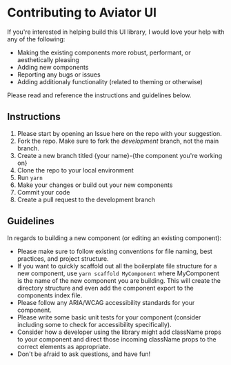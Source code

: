 # Contributing to Aviator UI

If you're interested in helping build this UI library, I would love your help with any of the following:

- Making the existing components more robust, performant, or aesthetically pleasing
- Adding new components
- Reporting any bugs or issues
- Adding additionaly functionality (related to theming or otherwise)

Please read and reference the instructions and guidelines below.

## Instructions

1. Please start by opening an Issue here on the repo with your suggestion.
2. Fork the repo. Make sure to fork the _development_ branch, not the main branch.
3. Create a new branch titled {your name}-{the component you're working on}
4. Clone the repo to your local environment
5. Run `yarn`
6. Make your changes or build out your new components
7. Commit your code
8. Create a pull request to the development branch

## Guidelines

In regards to building a new component (or editing an existing component):

- Please make sure to follow existing conventions for file naming, best practices, and project structure.
- If you want to quickly scaffold out all the boilerplate file structure for a new component, use `yarn scaffold MyComponent` where MyComponent is the name of the new component you are building. This will create the directory structure and even add the component export to the components index file.
- Please follow any ARIA/WCAG accessibility standards for your component.
- Please write some basic unit tests for your component (consider including some to check for accessibility specifically).
- Consider how a developer using the library might add className props to your component and direct those incoming className props to the correct elements as appropriate.
- Don't be afraid to ask questions, and have fun!



